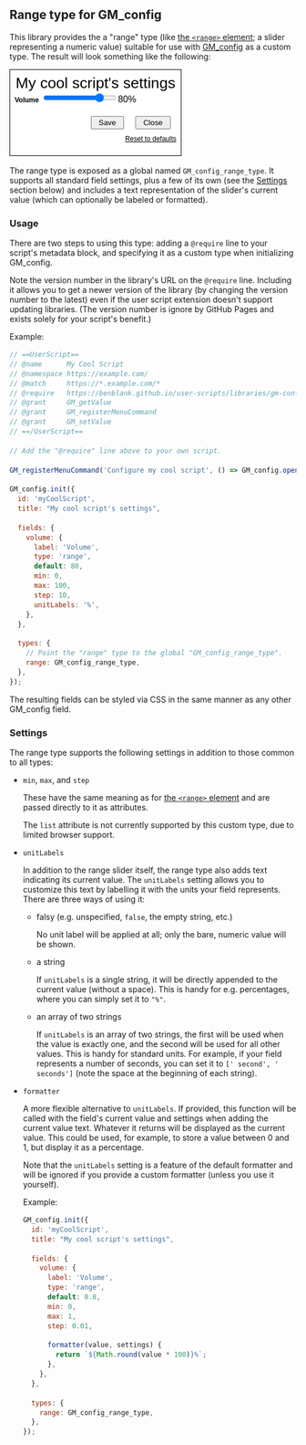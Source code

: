 ## Range type for GM_config

This library provides the a "range" type (like
[the `<range>` element][mdn-range]; a slider representing a numeric value)
suitable for use with [GM_config][gm-config] as a custom type. The result will
look something like the following:

![range type example](gm-config-range-type.screenshot.png)

The range type is exposed as a global named `GM_config_range_type`. It supports
all standard field settings, plus a few of its own (see the
[Settings](#settings) section below) and includes a text representation of the
slider's current value (which can optionally be labeled or formatted).

### Usage

There are two steps to using this type: adding a `@require` line to your
script's metadata block, and specifying it as a custom type when initializing
GM_config.

Note the version number in the library's URL on the `@require` line. Including
it allows you to get a newer version of the library (by changing the version
number to the latest) even if the user script extension doesn't support updating
libraries. (The version number is ignore by GitHub Pages and exists solely for
your script's benefit.)

Example:

```javascript
// ==UserScript==
// @name      My Cool Script
// @namespace https://example.com/
// @match     https://*.example.com/*
// @require   https://benblank.github.io/user-scripts/libraries/gm-config-range-type.lib.js?v=1.0.1
// @grant     GM_getValue
// @grant     GM_registerMenuCommand
// @grant     GM_setValue
// ==/UserScript==

// Add the "@require" line above to your own script.

GM_registerMenuCommand('Configure my cool script', () => GM_config.open());

GM_config.init({
  id: 'myCoolScript',
  title: "My cool script's settings",

  fields: {
    volume: {
      label: 'Volume',
      type: 'range',
      default: 80,
      min: 0,
      max: 100,
      step: 10,
      unitLabels: '%',
    },
  },

  types: {
    // Point the "range" type to the global "GM_config_range_type".
    range: GM_config_range_type,
  },
});
```

The resulting fields can be styled via CSS in the same manner as any other
GM_config field.

### Settings

The range type supports the following settings in addition to those common to
all types:

- `min`, `max`, and `step`

  These have the same meaning as for [the `<range>` element][mdn-range] and are
  passed directly to it as attributes.

  The `list` attribute is not currently supported by this custom type, due to
  limited browser support.

- `unitLabels`

  In addition to the range slider itself, the range type also adds text
  indicating its current value. The `unitLabels` setting allows you to customize
  this text by labelling it with the units your field represents. There are
  three ways of using it:

  - falsy (e.g. unspecified, `false`, the empty string, etc.)

    No unit label will be applied at all; only the bare, numeric value will be
    shown.

  - a string

    If `unitLabels` is a single string, it will be directly appended to the
    current value (without a space). This is handy for e.g. percentages, where
    you can simply set it to `"%"`.

  - an array of two strings

    If `unitLabels` is an array of two strings, the first will be used when the
    value is exactly one, and the second will be used for all other values. This
    is handy for standard units. For example, if your field represents a number
    of seconds, you can set it to `[' second', ' seconds']` (note the space at
    the beginning of each string).

- `formatter`

  A more flexible alternative to `unitLabels`. If provided, this function will
  be called with the field's current value and settings when adding the current
  value text. Whatever it returns will be displayed as the current value. This
  could be used, for example, to store a value between 0 and 1, but display it
  as a percentage.

  Note that the `unitLabels` setting is a feature of the default formatter and
  will be ignored if you provide a custom formatter (unless you use it
  yourself).

  Example:

  ```js
  GM_config.init({
    id: 'myCoolScript',
    title: "My cool script's settings",

    fields: {
      volume: {
        label: 'Volume',
        type: 'range',
        default: 0.8,
        min: 0,
        max: 1,
        step: 0.01,

        formatter(value, settings) {
          return `${Math.round(value * 100)}%`;
        },
      },
    },

    types: {
      range: GM_config_range_type,
    },
  });
  ```

[gm-config]: https://github.com/sizzlemctwizzle/GM_config
[mdn-range]: https://developer.mozilla.org/en-US/docs/Web/HTML/Element/input/range
